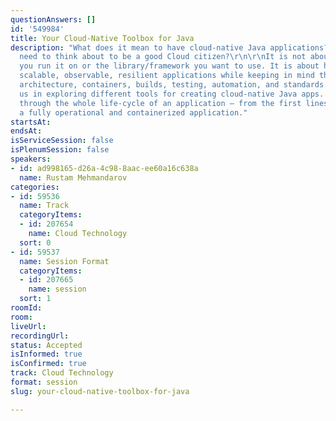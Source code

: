 ```yaml
---
questionAnswers: []
id: '549984'
title: Your Cloud-Native Toolbox for Java
description: "What does it mean to have cloud-native Java applications? What do you
  need to think about to be a good Cloud citizen?\r\n\r\nIt is not about the platform
  you run it on or the library/framework you want to use. It is about how you build
  scalable, observable, resilient applications while keeping in mind the application
  architecture, containers, builds, testing, automation, and standards.\r\n\r\nJoin
  us in exploring different tools for creating cloud-native Java apps. We will go
  through the whole life-cycle of an application – from the first lines of code to
  a fully operational and containerized application."
startsAt: 
endsAt: 
isServiceSession: false
isPlenumSession: false
speakers:
- id: ad998165-d26a-4c98-8aac-ee60a16c638a
  name: Rustam Mehmandarov
categories:
- id: 59536
  name: Track
  categoryItems:
  - id: 207654
    name: Cloud Technology
  sort: 0
- id: 59537
  name: Session Format
  categoryItems:
  - id: 207665
    name: session
  sort: 1
roomId: 
room: 
liveUrl: 
recordingUrl: 
status: Accepted
isInformed: true
isConfirmed: true
track: Cloud Technology
format: session
slug: your-cloud-native-toolbox-for-java

---
```

